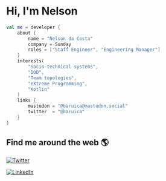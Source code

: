 # Hi, I'm Nelson

```kotlin
val me = developer {
    about {
        name = "Nelson da Costa"
        company = Sunday
        roles = ["Staff Engineer", "Engineering Manager"]
    }
    interests(
        "Socio-technical systems",
        "DDD",
        "Team topologies",
        "eXtreme Programming",
        "Kotlin"
    )
    links {
        mastodon = "@baruica@mastodon.social"
        twitter  = "@baruica"
    }
}
```

## Find me around the web 🌎

<a href="https://twitter.com/baruica"><img src="https://img.shields.io/twitter/follow/baruica?label=Twitter&style=social" alt="Twitter"></a>

<a href="https://www.linkedin.com/in/nelson-da-costa-1a411b53"><img src="https://img.shields.io/badge/LinkedIn--_.svg?style=social&logo=linkedin" alt="LinkedIn"></a>

